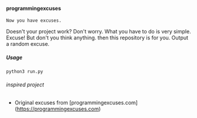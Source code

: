#### programmingexcuses
```
Now you have excuses.
```

Doesn't your project work?
Don't worry. What you have to do is very simple.
Excuse! But don't you think anything. then this repository is for you.
Output a random excuse.

##### Usage
```
python3 run.py
```

###### inspired project
* Original excuses from [programmingexcuses.com] (https://programmingexcuses.com)
```
